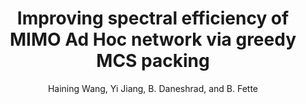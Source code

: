 ---
type: inproceedings
title: Improving spectral efficiency of MIMO Ad Hoc network via greedy MCS packing
author: Haining Wang, Yi Jiang, B. Daneshrad, and B. Fette
journal:
volume:
number:
year: 2014
month: Oct
doi: 10.1109/MILCOM.2014.155
pages: 904-909
publisher:
booktitle: IEEE Military Communications Conference (MILCOM)
note:
sort_key: 201410
---